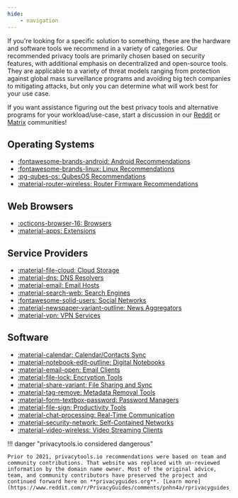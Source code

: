 ```yaml
---
hide:
    - navigation
---
```

If you're looking for a specific solution to something, these are the hardware and software tools we recommend in a variety of categories. Our recommended privacy tools are primarily chosen based on security features, with additional emphasis on decentralized and open-source tools. They are applicable to a variety of threat models ranging from protection against global mass surveillance programs and avoiding big tech companies to mitigating attacks, but only you can determine what will work best for your use case.

If you want assistance figuring out the best privacy tools and alternative programs for your workload/use-case, start a discussion in our [Reddit](https://www.reddit.com/r/privacyguides) or [Matrix](https://matrix.to/#/#privacyguides:matrix.org) communities!

## Operating Systems

- [:fontawesome-brands-android: Android Recommendations](android.md)
- [:fontawesome-brands-linux: Linux Recommendations](linux-desktop.md)
- [:pg-qubes-os: QubesOS Recommendations](qubes.md)
- [:material-router-wireless: Router Firmware Recommendations](router.md)

## Web Browsers

- [:octicons-browser-16: Browsers](browsers.md)
- [:material-apps: Extensions](browser-extensions.md)

## Service Providers

- [:material-file-cloud: Cloud Storage](cloud.md)
- [:material-dns: DNS Resolvers](dns.md)
- [:material-email: Email Hosts](email.md)
- [:material-search-web: Search Engines](search-engines.md)
- [:fontawesome-solid-users: Social Networks](social-networks.md)
- [:material-newspaper-variant-outline: News Aggregators](social-news-aggregator.md)
- [:material-vpn: VPN Services](vpn.md)

## Software

- [:material-calendar: Calendar/Contacts Sync](calendar-contacts.md)
- [:material-notebook-edit-outline: Digital Notebooks](notebooks.md)
- [:material-email-open: Email Clients](email-clients.md)
- [:material-file-lock: Encryption Tools](encryption.md)
- [:material-share-variant: File Sharing and Sync](file-sharing.md)
- [:material-tag-remove: Metadata Removal Tools](metadata-removal-tools.md)
- [:material-form-textbox-password: Password Managers](passwords.md)
- [:material-file-sign: Productivity Tools](productivity.md)
- [:material-chat-processing: Real-Time Communication](real-time-communication.md)
- [:material-security-network: Self-Contained Networks](self-contained-networks.md)
- [:material-video-wireless: Video Streaming Clients](video-streaming.md)

!!! danger "privacytools.io considered dangerous"

    Prior to 2021, privacytools.io recommendations were based on team and community contributions. That website was replaced with un-reviewed information by the domain name owner. Most of the original advice, team, and community contributors have preserved the project and continued forward here on **privacyguides.org**. [Learn more](https://www.reddit.com/r/PrivacyGuides/comments/pnhn4a/rprivacyguides_privacyguidesorg_what_you_need_to/)
